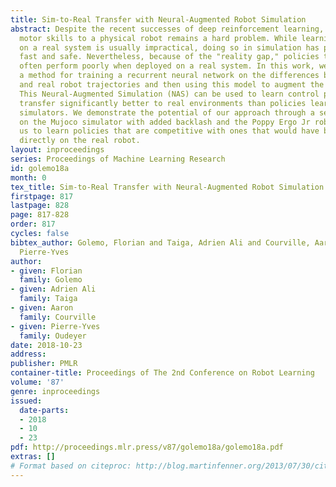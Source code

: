 ```yaml
---
title: Sim-to-Real Transfer with Neural-Augmented Robot Simulation
abstract: Despite the recent successes of deep reinforcement learning, teaching complex
  motor skills to a physical robot remains a hard problem. While learning directly
  on a real system is usually impractical, doing so in simulation has proven to be
  fast and safe. Nevertheless, because of the "reality gap," policies trained in simulation
  often perform poorly when deployed on a real system. In this work, we introduce
  a method for training a recurrent neural network on the differences between simulated
  and real robot trajectories and then using this model to augment the simulator.
  This Neural-Augmented Simulation (NAS) can be used to learn control policies that
  transfer significantly better to real environments than policies learned on existing
  simulators. We demonstrate the potential of our approach through a set of experiments
  on the Mujoco simulator with added backlash and the Poppy Ergo Jr robot. NAS allows
  us to learn policies that are competitive with ones that would have been learned
  directly on the real robot.
layout: inproceedings
series: Proceedings of Machine Learning Research
id: golemo18a
month: 0
tex_title: Sim-to-Real Transfer with Neural-Augmented Robot Simulation
firstpage: 817
lastpage: 828
page: 817-828
order: 817
cycles: false
bibtex_author: Golemo, Florian and Taiga, Adrien Ali and Courville, Aaron and Oudeyer,
  Pierre-Yves
author:
- given: Florian
  family: Golemo
- given: Adrien Ali
  family: Taiga
- given: Aaron
  family: Courville
- given: Pierre-Yves
  family: Oudeyer
date: 2018-10-23
address: 
publisher: PMLR
container-title: Proceedings of The 2nd Conference on Robot Learning
volume: '87'
genre: inproceedings
issued:
  date-parts:
  - 2018
  - 10
  - 23
pdf: http://proceedings.mlr.press/v87/golemo18a/golemo18a.pdf
extras: []
# Format based on citeproc: http://blog.martinfenner.org/2013/07/30/citeproc-yaml-for-bibliographies/
---
```

